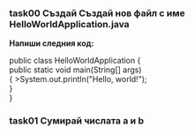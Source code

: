 ### task00 Създай Създай нов файл с име HelloWorldApplication.java
  **Напиши следния код:**

public class HelloWorldApplication {<br/>
    public static void main(String[] args) <br/>
    {
     >System.out.println("Hello, world!");<br/> 
    } <br/>
}

### task01 Сумирай числата a и b
